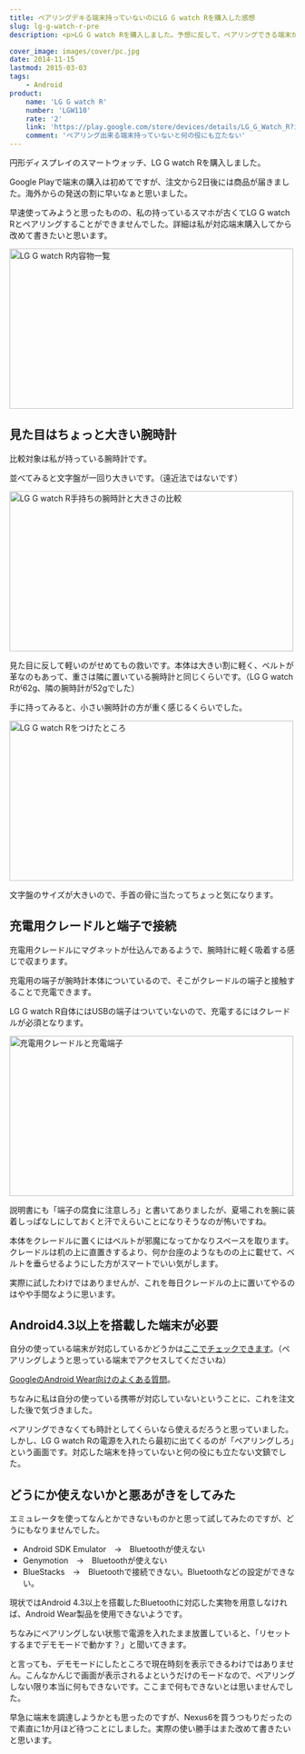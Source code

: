 ```yaml
---
title: ペアリングデキる端末持っていないのにLG G watch Rを購入した感想
slug: lg-g-watch-r-pre
description: <p>LG G watch Rを購入しました。予想に反して、ペアリングできる端末がないと何もできない端末でした。とりあえず腕にはめてみましたが、見た目が大きい割に軽いので、長時間つけていても苦にはならないかもしれないなと感じました。</p>

cover_image: images/cover/pc.jpg
date: 2014-11-15
lastmod: 2015-03-03
tags: 
    - Android
product:
    name: 'LG G watch R'
    number: 'LGW110'
    rate: '2'
    link: 'https://play.google.com/store/devices/details/LG_G_Watch_R?id=lg_g_watch_r_black'
    comment: 'ペアリング出来る端末持っていないと何の役にも立たない'
---
```


<p>円形ディスプレイのスマートウォッチ、LG G watch Rを購入しました。</p>
<p>Google Playで端末の購入は初めてですが、注文から2日後には商品が届きました。海外からの発送の割に早いなぁと思いました。</p>
<p>早速使ってみようと思ったものの、私の持っているスマホが古くてLG G watch Rとペアリングすることができませんでした。詳細は私が対応端末購入してから改めて書きたいと思います。</p>
<p><img src="https://wantit.gcreate.jp/wp-content/uploads/2014/11/1ea9cbbbfb2451919f57948e07ab82d2.jpg" alt="LG G watch R内容物一覧" title="LG G watch R内容物一覧.jpg" width="500" height="282" /></p>
<h2>見た目はちょっと大きい腕時計</h2>
<p>比較対象は私が持っている腕時計です。</p>
<p>並べてみると文字盤が一回り大きいです。（遠近法ではないです）</p>
<p><img src="https://wantit.gcreate.jp/wp-content/uploads/2014/11/9e158aaffb7044f9eba78bd4ac8dc779.jpg" alt="LG G watch R手持ちの腕時計と大きさの比較" title="LG G watch R手持ちの腕時計と大きさの比較.jpg" width="500" height="282" /></p>
<p>見た目に反して軽いのがせめてもの救いです。本体は大きい割に軽く、ベルトが革なのもあって、重さは隣に置いている腕時計と同じくらいです。（LG G watch Rが62g、隣の腕時計が52gでした）</p>
<p>手に持ってみると、小さい腕時計の方が重く感じるくらいでした。</p>
<p><img src="https://wantit.gcreate.jp/wp-content/uploads/2014/11/62b75f084ace09c95a5fd86299be4a48.jpg" alt="LG G watch Rをつけたところ" title="LG G watch Rをつけたところ.jpg" width="500" height="282" /></p>
<p>文字盤のサイズが大きいので、手首の骨に当たってちょっと気になります。</p>
<h2>充電用クレードルと端子で接続</h2>
<p>充電用クレードルにマグネットが仕込んであるようで、腕時計に軽く吸着する感じで収まります。</p>
<p>充電用の端子が腕時計本体についているので、そこがクレードルの端子と接触することで充電できます。</p>
<p>LG G watch R自体にはUSBの端子はついていないので、充電するにはクレードルが必須となります。</p>
<p><img src="https://wantit.gcreate.jp/wp-content/uploads/2014/11/8d1545464251a19400efeb9c96fe5c0d.jpg" alt="充電用クレードルと充電端子" title="充電用クレードルと充電端子.jpg" width="500" height="282" /></p>
<p>説明書にも「端子の腐食に注意しろ」と書いてありましたが、夏場これを腕に装着しっぱなしにしておくと汗でえらいことになりそうなのが怖いですね。</p>
<p>本体をクレードルに置くにはベルトが邪魔になってかなりスペースを取ります。クレードルは机の上に直置きするより、何か台座のようなものの上に載せて、ベルトを垂らせるようにした方がスマートでいい気がします。</p>
<p>実際に試したわけではありませんが、これを毎日クレードルの上に置いてやるのはやや手間なように思います。</p>
<h2>Android4.3以上を搭載した端末が必要</h2>
<p>自分の使っている端末が対応しているかどうかは<a href="http://g.co/WearCheck">ここでチェックできます</a>。（ペアリングしようと思っている端末でアクセスしてくださいね）</p>
<p><a href="https://support.google.com/androidwear/answer/6056390?hl=ja">GoogleのAndroid Wear向けのよくある質問</a>。</p>
<p>ちなみに私は自分の使っている携帯が対応していないということに、これを注文した後で気づきました。</p>
<p>ペアリングできなくても時計としてくらいなら使えるだろうと思っていました。しかし、LG G watch Rの電源を入れたら最初に出てくるのが「ペアリングしろ」という画面です。対応した端末を持っていないと何の役にも立たない文鎮でした。</p>
<h2>どうにか使えないかと悪あがきをしてみた</h2>
<p>エミュレータを使ってなんとかできないものかと思って試してみたのですが、どうにもなりませんでした。</p>
<ul>
<li>Android SDK Emulator　→　Bluetoothが使えない</li>
<li>Genymotion　→　Bluetoothが使えない</li>
<li>BlueStacks　→　Bluetoothで接続できない。Bluetoothなどの設定ができない。</li>
</ul>
<p>現状ではAndroid 4.3以上を搭載したBluetoothに対応した実物を用意しなければ、Android Wear製品を使用できないようです。</p>
<p>ちなみにペアリングしない状態で電源を入れたまま放置していると、「リセットするまでデモモードで動かす？」と聞いてきます。</p>
<p>と言っても、デモモードにしたところで現在時刻を表示できるわけではありません。こんなかんじで画面が表示されるよというだけのモードなので、ペアリングしない限り本当に何もできないです。ここまで何もできないとは思いませんでした。</p>
<p>早急に端末を調達しようかとも思ったのですが、Nexus6を買うつもりだったので素直に1か月ほど待つことにしました。実際の使い勝手はまた改めて書きたいと思います。</p>

  